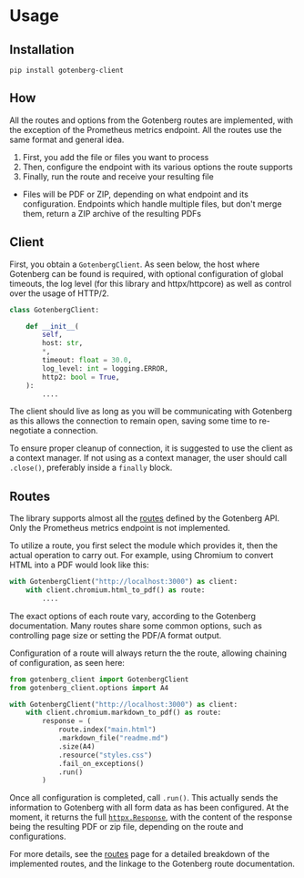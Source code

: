 # Usage

## Installation

```console
pip install gotenberg-client
```

## How

All the routes and options from the Gotenberg routes are implemented, with the exception of the Prometheus metrics
endpoint. All the routes use the same format and general idea.

1. First, you add the file or files you want to process
1. Then, configure the endpoint with its various options the route supports
1. Finally, run the route and receive your resulting file

- Files will be PDF or ZIP, depending on what endpoint and its configuration. Endpoints which handle
  multiple files, but don't merge them, return a ZIP archive of the resulting PDFs

## Client

First, you obtain a `GotenbergClient`. As seen below, the host
where Gotenberg can be found is required, with optional configuration of
global timeouts, the log level (for this library and httpx/httpcore) as
well as control over the usage of HTTP/2.

```python
class GotenbergClient:

    def __init__(
        self,
        host: str,
        *,
        timeout: float = 30.0,
        log_level: int = logging.ERROR,
        http2: bool = True,
    ):
        ....
```

The client should live as long as you will be communicating with Gotenberg as
this allows the connection to remain open, saving some time to re-negotiate
a connection.

To ensure proper cleanup of connection, it is suggested to use the client as
a context manager. If not using as a context manager, the user should call
`.close()`, preferably inside a `finally` block.

## Routes

The library supports almost all the [routes](https://gotenberg.dev/docs/routes)
defined by the Gotenberg API. Only the Prometheus metrics endpoint is not
implemented.

To utilize a route, you first select the module which provides it, then the
actual operation to carry out. For example, using Chromium to convert
HTML into a PDF would look like this:

```python
with GotenbergClient("http://localhost:3000") as client:
    with client.chromium.html_to_pdf() as route:
        ....
```

The exact options of each route vary, according to the Gotenberg documentation. Many routes
share some common options, such as controlling page size or setting the PDF/A format output.

Configuration of a route will always return the the route, allowing chaining of configuration,
as seen here:

```python
from gotenberg_client import GotenbergClient
from gotenberg_client.options import A4

with GotenbergClient("http://localhost:3000") as client:
    with client.chromium.markdown_to_pdf() as route:
        response = (
            route.index("main.html")
            .markdown_file("readme.md")
            .size(A4)
            .resource("styles.css")
            .fail_on_exceptions()
            .run()
        )
```

Once all configuration is completed, call `.run()`. This actually sends the information to
Gotenberg with all form data as has been configured. At the moment, it returns the full
[`httpx.Response`](https://www.python-httpx.org/api/#response), with the content of the response
being the resulting PDF or zip file, depending on the route and configurations.

For more details, see the [routes](routes.md) page for a detailed breakdown of the implemented routes, and the
linkage to the Gotenberg route documentation.
